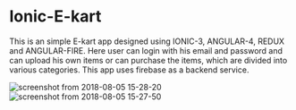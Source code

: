 # Ionic-E-kart
This is an simple E-kart app designed using IONIC-3, ANGULAR-4, REDUX and ANGULAR-FIRE.
Here user can login with his email and password and can upload his own items or can purchase the items, which are divided into various categories.
This app uses firebase as a backend service.



![screenshot from 2018-08-05 15-28-20](https://user-images.githubusercontent.com/29480663/43684862-aaaa54fe-98c5-11e8-8a6e-97e8be052cf8.png)                                     ![screenshot from 2018-08-05 15-27-50](https://user-images.githubusercontent.com/29480663/43684894-819ef352-98c6-11e8-83f3-daf268322b50.png)



